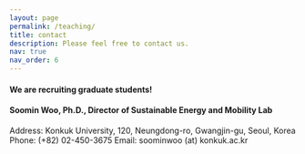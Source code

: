 ```yaml
---
layout: page
permalink: /teaching/
title: contact
description: Please feel free to contact us.
nav: true
nav_order: 6
---
```

#### We are recruiting graduate students!
#### Soomin Woo, Ph.D., Director of Sustainable Energy and Mobility Lab
Address: Konkuk University, 120, Neungdong-ro, Gwangjin-gu, Seoul, Korea 
Phone: (+82) 02-450-3675
Email: soominwoo (at) konkuk.ac.kr
 
